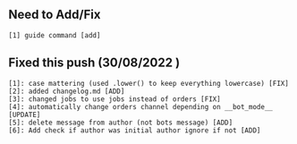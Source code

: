 ## Need to Add/Fix ##
    [1] guide command [add]

## Fixed this push (30/08/2022 ) ##
    [1]: case mattering (used .lower() to keep everything lowercase) [FIX]
    [2]: added changelog.md [ADD]
    [3]: changed jobs to use jobs instead of orders [FIX]
    [4]: automatically change orders channel depending on __bot_mode__ [UPDATE]
    [5]: delete message from author (not bots message) [ADD]
    [6]: Add check if author was initial author ignore if not [ADD]
    